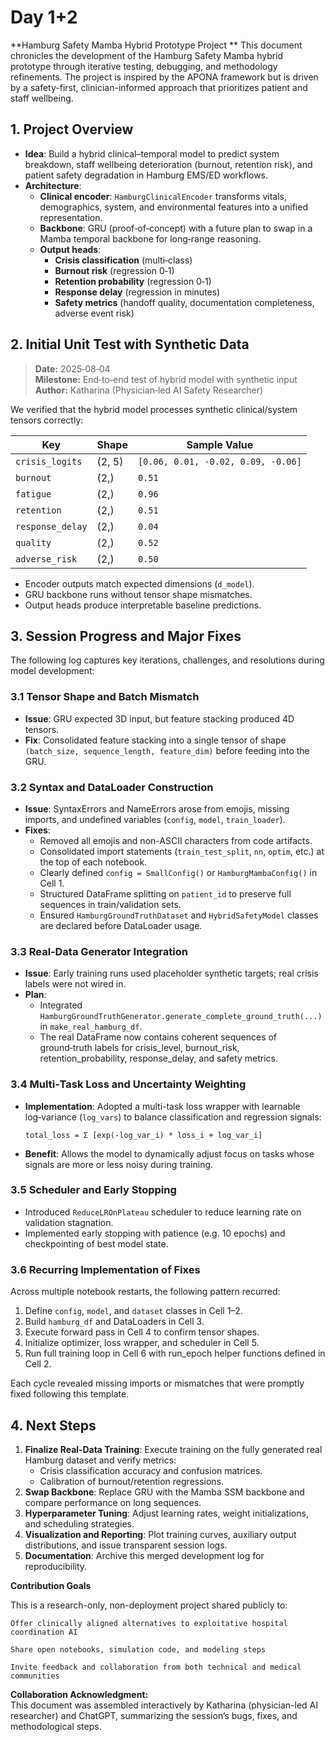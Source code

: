 
# Day 1+2
**Hamburg Safety Mamba Hybrid Prototype Project
**
This document chronicles the development of the Hamburg Safety Mamba hybrid prototype through iterative testing, debugging, and methodology refinements. The project is inspired by the APONA framework but is driven by a safety-first, clinician-informed approach that prioritizes patient and staff wellbeing.

## 1. Project Overview

- **Idea**: Build a hybrid clinical–temporal model to predict system breakdown, staff wellbeing deterioration (burnout, retention risk), and patient safety degradation in Hamburg EMS/ED workflows.
- **Architecture**:
  - **Clinical encoder**: `HamburgClinicalEncoder` transforms vitals, demographics, system, and environmental features into a unified representation.
  - **Backbone**: GRU (proof‑of‑concept) with a future plan to swap in a Mamba temporal backbone for long‑range reasoning.
  - **Output heads**:
    - **Crisis classification** (multi‑class)
    - **Burnout risk** (regression 0‑1)
    - **Retention probability** (regression 0‑1)
    - **Response delay** (regression in minutes)
    - **Safety metrics** (handoff quality, documentation completeness, adverse event risk)

## 2. Initial Unit Test with Synthetic Data

> **Date:** 2025‑08‑04  
> **Milestone:** End‑to‑end test of hybrid model with synthetic input  
> **Author:** Katharina (Physician‑led AI Safety Researcher)

We verified that the hybrid model processes synthetic clinical/system tensors correctly:

| Key              | Shape        | Sample Value                          |
|------------------|--------------|---------------------------------------|
| `crisis_logits`  | (2, 5)       | `[0.06, 0.01, -0.02, 0.09, -0.06]`    |
| `burnout`        | (2,)         | `0.51`                                |
| `fatigue`        | (2,)         | `0.96`                                |
| `retention`      | (2,)         | `0.51`                                |
| `response_delay` | (2,)         | `0.04`                                |
| `quality`        | (2,)         | `0.52`                                |
| `adverse_risk`   | (2,)         | `0.50`                                |

- Encoder outputs match expected dimensions (`d_model`).
- GRU backbone runs without tensor shape mismatches.
- Output heads produce interpretable baseline predictions.

## 3. Session Progress and Major Fixes

The following log captures key iterations, challenges, and resolutions during model development:

### 3.1 Tensor Shape and Batch Mismatch

- **Issue**: GRU expected 3D input, but feature stacking produced 4D tensors.
- **Fix**: Consolidated feature stacking into a single tensor of shape `(batch_size, sequence_length, feature_dim)` before feeding into the GRU.

### 3.2 Syntax and DataLoader Construction

- **Issue**: SyntaxErrors and NameErrors arose from emojis, missing imports, and undefined variables (`config`, `model`, `train_loader`).
- **Fixes**:
  - Removed all emojis and non-ASCII characters from code artifacts.
  - Consolidated import statements (`train_test_split`, `nn`, `optim`, etc.) at the top of each notebook.
  - Clearly defined `config = SmallConfig()` or `HamburgMambaConfig()` in Cell 1.
  - Structured DataFrame splitting on `patient_id` to preserve full sequences in train/validation sets.
  - Ensured `HamburgGroundTruthDataset` and `HybridSafetyModel` classes are declared before DataLoader usage.

### 3.3 Real‑Data Generator Integration

- **Issue**: Early training runs used placeholder synthetic targets; real crisis labels were not wired in.
- **Plan**:
  - Integrated `HamburgGroundTruthGenerator.generate_complete_ground_truth(...)` in `make_real_hamburg_df`.
  - The real DataFrame now contains coherent sequences of ground‑truth labels for crisis_level, burnout_risk, retention_probability, response_delay, and safety metrics.

### 3.4 Multi‑Task Loss and Uncertainty Weighting

- **Implementation**: Adopted a multi-task loss wrapper with learnable log‑variance (`log_vars`) to balance classification and regression signals:
  ```
  total_loss = Σ [exp(-log_var_i) * loss_i + log_var_i]
  ```
- **Benefit**: Allows the model to dynamically adjust focus on tasks whose signals are more or less noisy during training.

### 3.5 Scheduler and Early Stopping

- Introduced `ReduceLROnPlateau` scheduler to reduce learning rate on validation stagnation.
- Implemented early stopping with patience (e.g. 10 epochs) and checkpointing of best model state.

### 3.6 Recurring Implementation of Fixes

Across multiple notebook restarts, the following pattern recurred:
1. Define `config`, `model`, and `dataset` classes in Cell 1–2.
2. Build `hamburg_df` and DataLoaders in Cell 3.
3. Execute forward pass in Cell 4 to confirm tensor shapes.
4. Initialize optimizer, loss wrapper, and scheduler in Cell 5.
5. Run full training loop in Cell 6 with run_epoch helper functions defined in Cell 2.

Each cycle revealed missing imports or mismatches that were promptly fixed following this template.

## 4. Next Steps

1. **Finalize Real‑Data Training**: Execute training on the fully generated real Hamburg dataset and verify metrics:
   - Crisis classification accuracy and confusion matrices.
   - Calibration of burnout/retention regressions.
2. **Swap Backbone**: Replace GRU with the Mamba SSM backbone and compare performance on long sequences.
3. **Hyperparameter Tuning**: Adjust learning rates, weight initializations, and scheduling strategies.
4. **Visualization and Reporting**: Plot training curves, auxiliary output distributions, and issue transparent session logs.
5. **Documentation**: Archive this merged development log for reproducibility.

**Contribution Goals**

This is a research-only, non-deployment project shared publicly to:

    Offer clinically aligned alternatives to exploitative hospital coordination AI

    Share open notebooks, simulation code, and modeling steps

    Invite feedback and collaboration from both technical and medical communities

**Collaboration Acknowledgment:**  
This document was assembled interactively by Katharina (physician-led AI researcher) and ChatGPT, summarizing the session’s bugs, fixes, and methodological steps.
